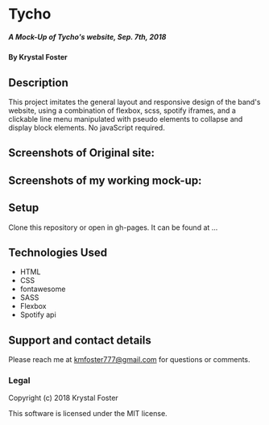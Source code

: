 # Tycho

##### A Mock-Up of Tycho's website, Sep. 7th, 2018

#### By Krystal Foster

## Description

This project imitates the general layout and responsive design of the band's website, using a combination of flexbox, scss, spotify iframes, and a clickable line menu manipulated with pseudo elements to collapse and display block elements. No javaScript required.


## Screenshots of Original site:

<!-- ![Screenshot](https://github.com/Eucile/tycho/blob/master/Screen%20Shot%202018-09-07%20at%204.06.14%20PM.png)
![Screenshot](https://github.com/Eucile/tycho/blob/master/Screen%20Shot%202018-09-07%20at%204.07.26%20PM.png) -->

## Screenshots of my working mock-up:




## Setup

Clone this repository or open in gh-pages. It can be found at ...

## Technologies Used

* HTML
* CSS
* fontawesome
* SASS
* Flexbox
* Spotify api

## Support and contact details

Please reach me at kmfoster777@gmail.com for questions or comments.

### Legal

Copyright (c) 2018 Krystal Foster

This software is licensed under the MIT license.

